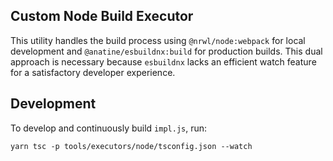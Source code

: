 ## Custom Node Build Executor

This utility handles the build process using `@nrwl/node:webpack` for local development and `@anatine/esbuildnx:build` for production builds. This dual approach is necessary because `esbuildnx` lacks an efficient watch feature for a satisfactory developer experience.

## Development

To develop and continuously build `impl.js`, run:

```
yarn tsc -p tools/executors/node/tsconfig.json --watch
```

